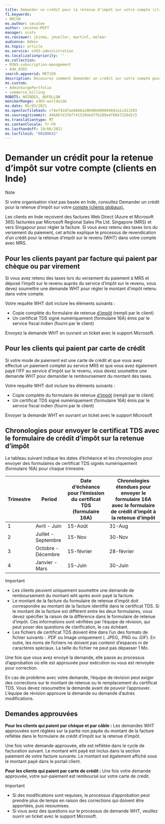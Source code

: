 ```yaml
---
title: Demander un crédit pour la retenue d’impôt sur votre compte (clients en Inde)
f1.keywords:
- NOCSH
ms.author: cmcatee
author: cmcatee-MSFT
manager: scotv
ms.reviewer: jkinma, jmueller, martinl, melmar
audience: Admin
ms.topic: article
ms.service: o365-administration
ms.localizationpriority: ''
ms.collection:
- M365-subscription-management
- Adm_O365
search.appverid: MET150
description: Découvrez comment demander un crédit sur votre compte pour la retenue d’impôt que vous avez payée. Cet article s’applique uniquement aux clients en Inde.
ms.custom:
- AdminSurgePortfolio
- commerce_billing
ROBOTS: NOINDEX, NOFOLLOW
monikerRange: o365-worldwide
ms.date: 05/03/2021
ms.openlocfilehash: cf4e742dfae6866a20690b900604042a1c411503
ms.sourcegitcommit: d4b867e37bf741528ded7fb289e4f6847228d2c5
ms.translationtype: MT
ms.contentlocale: fr-FR
ms.lasthandoff: 10/06/2021
ms.locfileid: "60189632"
---
```

# <a name="request-a-credit-for-withholding-tax-on-your-account-india-customers"></a>Demander un crédit pour la retenue d’impôt sur votre compte (clients en Inde)

> [!NOTE]
>
> Si votre organisation n’est pas basée en Inde, consultez Demander un crédit pour la retenue d’impôt sur votre [compte (clients globaux).](withholding-tax-credit-global.md)

Les clients en Inde reçoivent des factures Web Direct (Azure et Microsoft 365) facturées par Microsoft Regional Sales Pte Ltd. Singapore (MRS) et vers Singapour pour régler la facture. Si vous avez retenu des taxes lors du versement du paiement, cet article explique le processus de revendication d’un crédit pour la retenue d’impôt sur le revenu (WHT) dans votre compte avec MRS.

## <a name="for-invoice-pay-customers-who-pay-by-check-or-wire"></a>Pour les clients payant par facture qui paient par chèque ou par virement

Si vous avez retenu des taxes lors du versement du paiement à MRS et déposé l’impôt sur le revenu auprès du service d’impôt sur le revenu, vous devez soumettre une demande WHT pour régler le montant d’impôt retenu dans votre compte.

Votre requête WHT doit inclure les éléments suivants :

- Copie complète du formulaire de retenue [d’impôt](https://download.microsoft.com/download/a/2/a/a2a35969-2d54-4faa-ba41-6a50525eba70/WHT%20Credit%20Form%20-%20India.docx) (rempli par le client)
- Un certificat TDS signé numériquement (formulaire 16A) émis par le service fiscal indien (fourni par le client)

Envoyez la demande WHT en ouvrant un ticket avec le support Microsoft.

## <a name="for-customers-who-pay-by-credit-card"></a>Pour les clients qui paient par carte de crédit

Si votre mode de paiement est une carte de crédit et que vous avez effectué un paiement complet au service MRS et que vous avez également payé l’IFF au service d’impôt sur le revenu, vous devez soumettre une demande WHT pour demander le remboursement du montant des taxes.

Votre requête WHT doit inclure les éléments suivants :

- Copie complète du formulaire de retenue [d’impôt](https://download.microsoft.com/download/a/2/a/a2a35969-2d54-4faa-ba41-6a50525eba70/WHT%20Credit%20Form%20-%20India.docx) (rempli par le client)
- Un certificat TDS signé numériquement (formulaire 16A) émis par le service fiscal indien (fourni par le client)

Envoyer la demande WHT en ouvrant un ticket avec le support Microsoft

## <a name="timelines-to-submit-the-tds-certificate-together-with-the-withholding-tax-credit-form"></a>Chronologies pour envoyer le certificat TDS avec le formulaire de crédit d’impôt sur la retenue d’impôt

Le tableau suivant indique les dates d’échéance et les chronologies pour envoyer des formulaires de certificat TDS signés numériquement (formulaire 16A) pour chaque trimestre.

| Trimestre | Period | Date d’échéance pour l’émission du certificat TDS (formulaire 16A) | Chronologies étendues pour envoyer le formulaire 16A avec le formulaire de crédit d’impôt à la retenue d’impôt |
|-|-|-|-|
| 1 | Avril - Juin | 15-Août | 31-Aug |
| 2 | Juillet - Septembre | 15-Nov | 30-Nov |
| 3 | Octobre - Décembre | 15-février | 28-février |
| 4  | Janvier - Mars | 15-Juin | 30-Juin |

> [!IMPORTANT]
>
> - Les clients peuvent uniquement soumettre une demande de remboursement du montant wht après avoir payé la facture.
> - Le montant de la facture du formulaire de retenue d’impôt doit correspondre au montant de la facture identifié dans le certificat TDS. Si le montant de la facture est différent entre les deux formulaires, vous devez spécifier la raison de la différence dans le formulaire de retenue d’impôt. Ces informations sont vérifiées par l’équipe de révision, qui peut poser des questions de clarification, le cas échéant.
> - Les fichiers de certificat TDS doivent être dans l’un des formats de fichier suivants : .PDF ou Image uniquement (. JPEG, .PNG ou .GIF). En outre, les noms de fichiers ne doivent pas contenir d’espaces ni de caractères spéciaux. La taille du fichier ne peut pas dépasser 1 Mo.

Une fois que vous avez envoyé la demande, elle passe au processus d’approbation où elle est approuvée pour exécution ou vous est renvoyée pour correction.

En cas de problème avec votre demande, l’équipe de révision peut exiger des corrections sur le montant de retenue ou le remplacement du certificat TDS. Vous devez resoumettre la demande avant de pouvoir l’approuver. L’équipe de révision approuve la demande ou demande d’autres modifications.

## <a name="approved-requests"></a>Demandes approuvées

**Pour les clients qui paient par chèque et par câble :** Les demandes WHT approuvées sont réglées sur la partie non payée du montant de la facture reflétée dans le formulaire de crédit d’impôt sur la retenue d’impôt.

Une fois votre demande approuvée, elle est reflétée dans le cycle de facturation suivant. Le montant wht payé est inclus dans la section paiement de votre facture suivante. Le montant est également affiché sous le montant payé dans le portail client.

**Pour les clients qui paient par carte de crédit :** Une fois votre demande approuvée, votre sur-paiement est remboursé sur votre carte de crédit.

> [!IMPORTANT]
>
> - Si des modifications sont requises, le processus d’approbation peut prendre plus de temps en raison des corrections qui doivent être apportées, puis resoumises.
> - Si vous avez des questions sur le processus de demande WHT, veuillez ouvrir un ticket avec le support Microsoft.
